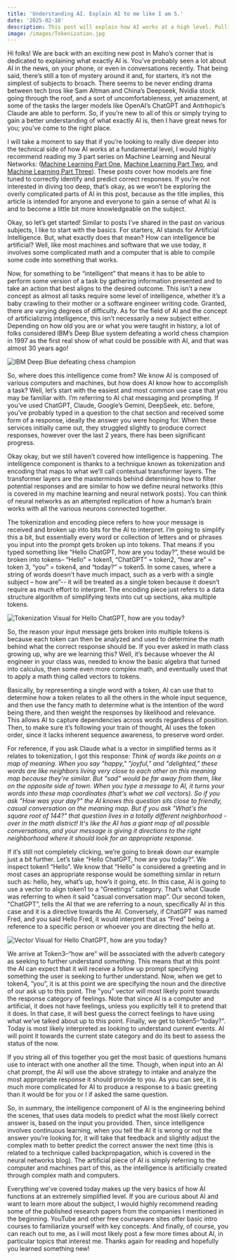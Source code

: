 ```yaml
---
title: 'Understanding AI. Explain AI to me like I am 5.'
date: '2025-02-10'
description: This post will explain how AI works at a high level. Pulling on the popular phrase "explain like I'm 5", I'll talk through how AI works in a way that is easy to understand.
image: /images/Tokenization.jpg
---
```


Hi folks! We are back with an exciting new post in Maho’s corner that is dedicated to explaining what exactly AI is. You’ve probably seen a lot about AI in the news, on your phone, or even in conversations recently. That being said, there’s still a ton of mystery around it and, for starters, it’s not the simplest of subjects to broach. There seems to be never ending drama between tech bros like Sam Altman and China’s Deepseek, Nvidia stock going through the roof, and a sort of uncomfortableness, yet amazement, at some of the tasks the larger models like OpenAI’s ChatGPT and Antrhopic’s Claude are able to perform. So, if you’re new to all of this or simply trying to gain a better understanding of what exactly AI is, then I have great news for you; you’ve come to the right place. 

I will take a moment to say that if you’re looking to really dive deeper into the technical side of how AI works at a fundamental level, I would highly recommend reading my 3 part series on Machine Learning and Neural Networks: ([Machine Learning Part One](https://mahoscorner.com/posts/Machine_Learning_Part_One), [Machine Learning Part Two](https://mahoscorner.com/posts/Machine_Learning_Part_Two), and [Machine Learning Part Three](https://mahoscorner.com/posts/Machine_Learning_Part_Three)). These posts cover how models are fine tuned to correctly identify and predict correct responses. If you’re not interested in diving too deep, that’s okay, as we won’t be exploring the overly complicated parts of AI in this post, because as the title implies, this article is intended for anyone and everyone to gain a sense of what AI is and to become a little bit more knowledgeable on the subject. 

Okay, so let’s get started! Similar to posts I’ve shared in the past on various subjects, I like to start with the basics. For starters, AI stands for Artificial Intelligence. But, what exactly does that mean? How can intelligence be artificial? Well, like most machines and software that we use today, it involves some complicated math and a computer that is able to compile some code into something that works. 

Now, for something to be “intelligent” that means it has to be able to perform some version of a task by gathering information presented and to take an action that best aligns to the desired outcome. This isn’t a new concept as almost all tasks require some level of intelligence, whether it’s a baby crawling to their mother or a software engineer writing code. Granted, there are varying degrees of difficulty. As for the field of AI and the concept of artificializing intelligence, this isn’t necessarily a new subject either. Depending on how old you are or what you were taught in history, a lot of folks considered IBM’s Deep Blue system defeating a world chess champion in 1997 as the first real show of what could be possible with AI, and that was almost 30 years ago! 

![IBM Deep Blue defeating chess champion](/images/Deep_Blue.jpg "IBM Deep Blue defeating chess champion")


So, where does this intelligence come from? We know AI is composed of various computers and machines, but how does AI know how to accomplish a task? Well, let’s start with the easiest and most common use case that you may be familiar with. I’m referring to AI chat messaging and prompting. If you’ve used ChatGPT, Claude, Google’s Gemini, DeepSeek, etc. before, you’ve probably typed in a question to the chat section and received some form of a response, ideally the answer you were hoping for. When these services initially came out, they struggled slightly to produce correct responses, however over the last 2 years, there has been significant progress. 

Okay okay, but we still haven’t covered how intelligence is happening. The intelligence component is thanks to a technique known as tokenization and encoding that maps to what we’ll call contextual transformer layers. The transformer layers are the masterminds behind determining how to filter potential responses and are similar to how we define neural networks (this is covered in my machine learning and neural network posts). You can think of neural networks as an attempted replication of how a human’s brain works with all the various neurons connected together. 

The tokenization and encoding piece refers to how your message is received and broken up into bits for the AI to interpret. I’m going to simplify this a bit, but essentially every word or collection of letters and or phrases you input into the prompt gets broken up into tokens. That means if you typed something like “Hello ChatGPT, how are you today?”, these would be broken into tokens– “Hello” = token1, “ChatGPT” = token2, “how are” = token 3, “you” = token4, and “today?” = token5. In some cases, where a string of words doesn't have much impact, such as a verb with a single subject – how are”-- it will be treated as a single token because it doesn’t require as much effort to interpret. The encoding piece just refers to a data structure algorithm of simplifying texts into cut up sections, aka multiple tokens. 

![Tokenization Visual for Hello ChatGPT, how are you today?](/images/Tokenization.jpg "Tokenization Visual for Hello ChatGPT, how are you today?")

So, the reason your input message gets broken into multiple tokens is because each token can then be analyzed and used to determine the math behind what the correct response should be. If you ever asked in math class growing up, why are we learning this? Well, it’s because whoever the AI engineer in your class was, needed to know the basic algebra that turned into calculus, then some even more complex math, and eventually used that to apply a math thing called vectors to tokens. 

Basically, by representing a single word with a token, AI can use that to determine how a token relates to all the others in the whole input sequence, and then use the fancy math to determine what is the intention of the word being there, and then weight the responses by likelihood and relevance. This allows AI to capture dependencies across words regardless of position. Then, to make sure it’s following your train of thought, AI uses the token order, since it lacks inherent sequence awareness, to preserve word order.

For reference, if you ask Claude what is a vector in simplified terms as it relates to tokenization, I got this response:
*Think of words like points on a map of meaning. When you say "happy," "joyful," and "delighted," these words are like neighbors living very close to each other on this meaning map because they're similar. But "sad" would be far away from them, like on the opposite side of town.*
*When you type a message to AI, it turns your words into these map coordinates (that's what we call vectors). So if you ask "How was your day?" the AI knows this question sits close to friendly, casual conversation on the meaning map. But if you ask "What's the square root of 144?" that question lives in a totally different neighborhood - over in the math district!*
*It's like the AI has a giant map of all possible conversations, and your message is giving it directions to the right neighborhood where it should look for an appropriate response.*


If it’s still not completely clicking, we’re going to break down our example just a bit further. Let’s take “Hello ChatGPT, how are you today?”. We inspect token1 “Hello”. We know that “Hello” is considered a greeting and in most cases an appropriate response would be something similar in return such as: hello, hey, what’s up, how’s it going, etc. In this case, AI is going to use a vector to align token1 to a “Greetings” category. That’s what Claude was referring to when it said “casual conversation map”. Our second token, “ChatGPT”, tells the AI that we are referring to a noun, specifically AI in this case and it is a directive towards the AI. Conversely, if ChatGPT was named Fred, and you said Hello Fred, it would interpret that as “Fred” being a reference to a specific person or whoever you are directing the hello at. 

![Vector Visual for Hello ChatGPT, how are you today?](/images/Vector_Visualization.jpg "Vector Visual for Hello ChatGPT, how are you today?")

We arrive at Token3–“how are” will be associated with the adverb category as seeking to further understand *something*. This means that at this point the AI can expect that it will receive a follow up prompt specifying something the user is seeking to further understand. Now, when we get to token4, “you”, it is at this point we are specifying the noun and the directive of our ask up to this point. The "you” vector will most likely point towards the response category of feelings. Note that since AI is a computer and artificial, it does not have feelings, unless you explicitly tell it to pretend that it does. In that case, it will best guess the correct feelings to have using what we’ve talked about up to this point. Finally, we get to token5–“today?”. Today is most likely interpreted as looking to understand current events. AI will point it towards the current state category and do its best to assess the status of the now. 

If you string all of this together you get the most basic of questions humans use to interact with one another all the time. Though, when input into an AI chat prompt, the AI will use the above strategy to intake and analyze the most appropriate response it should provide to you. As you can see, it is much more complicated for AI to produce a response to a basic greeting than it would be for you or I if asked the same question. 

So, in summary, the intelligence component of AI is the engineering behind the scenes, that uses data models to predict what the most likely correct answer is, based on the input you provided. Then, since intelligence involves continuous learning, when you tell the AI it is wrong or not the answer you’re looking for, it will take that feedback and slightly adjust the complex math to better predict the correct answer the next time (this is related to a technique called backpropagation, which is covered in the neural networks blog). The artificial piece of AI is simply referring to the computer and machines part of this, as the intelligence is artificially created through complex math and computers. 

Everything we’ve covered today makes up the very basics of how AI functions at an extremely simplified level. If you are curious about AI and want to learn more about the subject, I would highly recommend reading some of the published research papers from the companies I mentioned in the beginning. YouTube and other free courseware sites offer basic intro courses to familiarize yourself with key concepts. And finally, of course, you can reach out to me, as I will most likely post a few more times about AI, in particular topics that interest me. Thanks again for reading and hopefully you learned something new!
